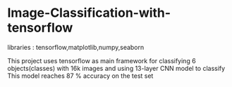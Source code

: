 # Image-Classification-with-tensorflow
libraries : tensorflow,matplotlib,numpy,seaborn

This project uses tensorflow as main framework for classifying 6 objects(classes) with 16k images and using 13-layer CNN model to classify
This model reaches 87 % accuracy on the test set 
